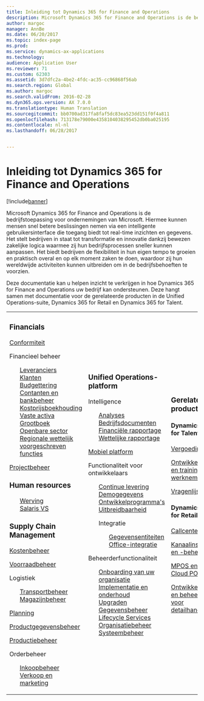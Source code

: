 ```yaml
---
title: Inleiding tot Dynamics 365 for Finance and Operations
description: Microsoft Dynamics 365 for Finance and Operations is de bedrijfstoepassing voor ondernemingen van Microsoft. Deze pagina helpt u het product te leren kennen en ermee aan de slag te gaan.
author: margoc
manager: AnnBe
ms.date: 06/20/2017
ms.topic: index-page
ms.prod: 
ms.service: dynamics-ax-applications
ms.technology: 
audience: Application User
ms.reviewer: 71
ms.custom: 62303
ms.assetid: 3d7dfc2a-4be2-4fdc-ac35-cc96868f56ab
ms.search.region: Global
ms.author: margoc
ms.search.validFrom: 2016-02-28
ms.dyn365.ops.version: AX 7.0.0
ms.translationtype: Human Translation
ms.sourcegitcommit: bb0700ad317fa8faf5dc83ea523dd151f0f4a811
ms.openlocfilehash: 713178e79000e4358104038295452db0ba025195
ms.contentlocale: nl-nl
ms.lasthandoff: 06/28/2017


---
```

# <a name="introduction-to-dynamics-365-finance-and-operations"></a>Inleiding tot Dynamics 365 for Finance and Operations

[!include[banner](includes/banner.md)]

Microsoft Dynamics 365 for Finance and Operations is de bedrijfstoepassing voor ondernemingen van Microsoft. Hiermee kunnen mensen snel betere beslissingen nemen via een intelligente gebruikersinterface die toegang biedt tot real-time inzichten en gegevens. Het stelt bedrijven in staat tot transformatie en innovatie dankzij bewezen zakelijke logica waarmee zij hun bedrijfsprocessen sneller kunnen aanpassen. Het biedt bedrijven de flexibiliteit in hun eigen tempo te groeien en praktisch overal en op elk moment zaken te doen, waardoor zij hun wereldwijde activiteiten kunnen uitbreiden om in de bedrijfsbehoeften te voorzien. 

Deze documentatie kan u helpen inzicht te verkrijgen in hoe Dynamics 365 for Finance and Operations uw bedrijf kan ondersteunen. Deze hangt samen met documentatie voor de gerelateerde producten in de Unified Operations-suite, Dynamics 365 for Retail en Dynamics 365 for Talent. 

<table>
<colgroup>
<col width="33%" />
<col width="33%" />
<col width="33%" />
</colgroup>
<tbody>
<tr class="odd">
<td><h3>Financials</h3>
<p><a href="../financials/general-ledger/audit-policy-rules">Conformiteit</a></p>
<p>Financieel beheer</p>
<ul style="list-style-type:none">
<li><a href="../financials/accounts-payable/accounts-payable">Leveranciers</a></li>
<li><a href="../financials/accounts-receivable/accounts-receivable">Klanten</a></li>
<li><a href="../financials/budgeting/budgeting-overview">Budgettering</a></li>
<li><a href="../financials/cash-bank-management/cash-bank-management">Contanten en bankbeheer</a></li>
<li><a href="../financials/cost-accounting/cost-accounting-home-page">Kostprijsboekhouding</a></li>
<li><a href="../financials/fixed-assets/fixed-assets">Vaste activa</a></li>
<li><a href="../financials/general-ledger/general-ledger">Grootboek</a></li>
<li><a href="../financials/public-sector/public-sector-functionality">Openbare sector</a></li>
<li><a href="../dev-itpro/lcs-solutions/country-region">Regionale wettelijk voorgeschreven functies</a></li></ul>
<p><a href="../financials/project-management/overview-project-management-accounting">Projectbeheer</a></p>
<H3>Human resources</h3>
  <ul style="list-style-type:none">
<li><a href="hr/manage-recruiting-process">Werving</a></li>
<li><a href="hr/localizations/noam-usa-payroll">Salaris VS</a></li>
</ul>
<h3>Supply Chain Management</h3>
<p><a href="../supply-chain/cost-management/costing-sheets">Kostenbeheer</a></p>
<p><a href="../supply-chain/inventory/inventory-locations">Voorraadbeheer</a></p>
<p>Logistiek</p>
<ul style="list-style-type:none"><li><a href="../supply-chain/transportation/transportation-management-overview">Transportbeheer</a></li>
<li><a href="../supply-chain/warehousing/warehouse-configuration">Magazijnbeheer</a></li></ul>
<p><a href="../supply-chain/master-planning/master-plans">Planning</a></p>
  <p><a href="../supply-chain/pim/set-up-maintain-product-configuration-model">Productgegevensbeheer</a></p>
  <p><a href="../supply-chain/production-control/create-production-orders">Productiebeheer</a></p>
<p>Orderbeheer</p>
  <ul style="list-style-type:none"><li><a href="../supply-chain/procurement/procurement-sourcing-overview">Inkoopbeheer</a></li>
  <li><a href="../supply-chain/sales-marketing/overview-sales-marketing">Verkoop en marketing</a></li></ul>
</td>
<td>
<h3>Unified Operations-platform</h3>
<p>Intelligence</p>
<ul style="list-style-type:none"><li><a href="../dev-itpro/analytics/analytics">Analyses</a></li>
 <li><a href="../dev-itpro/analytics/document-reporting-services">Bedrijfsdocumenten</a></li>
<li><a href="../dev-itpro/analytics/financial-reporting-intro">Financiële rapportage</a></li>
<li><a href="../dev-itpro/analytics/general-electronic-reporting">Wettelijke rapportage</a></li></ul>

<p><a href="../dev-itpro/mobile-apps/mobile-platform">Mobiel platform</a></p>

 <p>Functionaliteit voor ontwikkelaars</p>
<ul style="list-style-type:none">
<li><a href="../dev-itpro/dev-tools/continuous-delivery-home-page">Continue levering</a></li>
<li><a href="../dev-itpro/get-started/demo-data">Demogegevens</a></li>
<li><a href="../dev-itpro/dev-tools/developer-home-page">Ontwikkelprogramma's</a></li>
<li><a href="../dev-itpro/extensibility/customize-model-elements-extensions">Uitbreidbaarheid</a></li>
<li><p>Integratie</p>
<ul style="list-style-type:none"><li><a href="../dev-itpro/data-entities/data-entities">Gegevensentiteiten</a></li>
<li><a href="../dev-itpro/office-integration/office-integration">Office-integratie</a></li></ul></li></ul>

<p>Beheerderfunctionaliteit<p>
<ul style="list-style-type:none">
<li><a href="../fin-and-ops/get-started/onboarding-home">Onboarding van uw organisatie</a></li>
<li><a href="../dev-itpro/deployment/deploy-demo-environment">Implementatie en onderhoud</a></li>
<li><a href="../dev-itpro/migration-upgrade/upgrade-home-page">Upgraden</a></li>
<li><a href="../dev-itpro/data-entities/data-management-integration-data-entity">Gegevensbeheer</a></li>
<li><a href="../dev-itpro/lifecycle-services/lcs">Lifecycle Services</a></li>
<li><a href="../fin-and-ops/organization-administration/organization-administration-home-page">Organisatiebeheer</a></li>
<li><a href="../dev-itpro/sysadmin/system-administration-home-page">Systeembeheer</a></li>
</ul>
</td>
<td>
<h3>Gerelateerde producten</h3>
<h4>Dynamics 365 for Talent</h4>
<p><a href="../talent/manage-benefit-program">Vergoedingen</a></p>
<p><a href="../talent/performance-management-overview">Ontwikkeling en training van werknemers</a></p>
<p><a href="../talent/questionnaires">Vragenlijst</a></p>

<h4>Dynamics 365 for Retail</h4>
<p><a href="../retail/call-center-functionality">Callcenter</p>
<p><a href="../retail/define-maintain-retail-channels">Kanaalinstelling en -beheer</p>
<p><a href="../retail/retail-peripherals-overview">MPOS en Cloud POS</p>
<p><a href="../retail/dev-itpro/dev-retail-home-page">Ontwikkelaar en beheerder voor detailhandel</p>

</td>
</tr>

</tbody>
</table>

